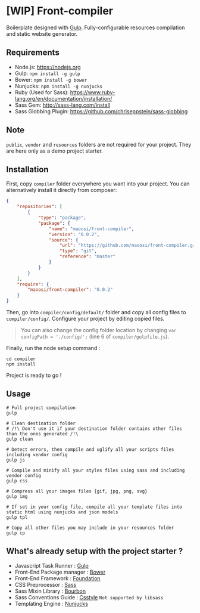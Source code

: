 #  [WIP] Front-compiler

Boilerplate designed with [Gulp](http://gulpjs.com). Fully-configurable resources compilation and static website generator.


## Requirements

* Node.js: https://nodejs.org
* Gulp: `npm install -g gulp`
* Bower: `npm install -g bower`
* Nunjucks: `npm install -g nunjucks`
* Ruby (Used for Sass): https://www.ruby-lang.org/en/documentation/installation/
* Sass Gem: http://sass-lang.com/install
* Sass Globbing Plugin: https://github.com/chriseppstein/sass-globbing


## Note

`public`, `vendor` and `resources` folders are not required for your project. They are here only as a demo project starter.


## Installation

First, copy `compiler` folder everywhere you want into your project. You can alternatively install it directly from composer:

```json
{
	"repositories": [
        {
            "type": "package",
            "package": {
                "name": "maoosi/front-compiler",
                "version": "0.0.2",
                "source": {
                    "url": "https://github.com/maoosi/front-compiler.git",
                    "type": "git",
                    "reference": "master"
                }
            }
        }
    ],
    "require": {
    	"maoosi/front-compiler": "0.0.2"
	}
}
```

Then, go into `compiler/config/default/` folder and copy all config files to `compiler/config/`. Configure your project by editing copied files.

> You can also change the config folder location by changing `var configPath = './config/';` (line 6 of `compiler/gulpfile.js`).

Finally, run the node setup command :

```shell
cd compiler
npm install
```

Project is ready to go !


## Usage

```shell
# Full project compilation
gulp

# Clean destination folder
# /!\ Don't use it if your destination folder contains other files than the ones generated /!\
gulp clean

# Detect errors, then compile and uglify all your scripts files including vendor config
gulp js

# Compile and minify all your styles files using sass and including vendor config
gulp css

# Compress all your images files {gif, jpg, png, svg}
gulp img

# If set in your config file, compile all your template files into static html using nunjucks and json models
gulp tpl

# Copy all other files you may include in your resources folder
gulp cp
```


## What's already setup with the project starter ?

* Javascript Task Runner : [Gulp](http://gulpjs.com)
* Front-End Package manager : [Bower](http://bower.io)
* Front-End Framework : [Foundation](http://foundation.zurb.com)
* CSS Preprocessor : [Sass](http://sass-lang.com)
* Sass Mixin Library : [Bourbon](http://bourbon.io)
* Sass Conventions Guide : [Csstyle](http://www.csstyle.io) `Not supported by libsass`
* Templating Engine : [Nunjucks](https://mozilla.github.io/nunjucks/)